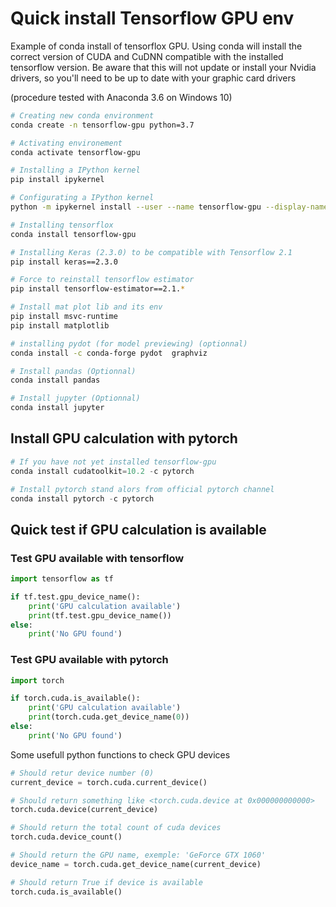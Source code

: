 # Quick install Tensorflow GPU env

Example of conda install of tensorflox GPU. Using conda will install the correct version of CUDA and CuDNN compatible with the installed tensorflow version. Be aware that this will not update or install your Nvidia drivers, so you'll need to be up to date with your graphic card drivers

(procedure tested with Anaconda 3.6 on Windows 10)

```sh
# Creating new conda environment
conda create -n tensorflow-gpu python=3.7

# Activating environement
conda activate tensorflow-gpu

# Installing a IPython kernel
pip install ipykernel

# Configurating a IPython kernel
python -m ipykernel install --user --name tensorflow-gpu --display-name "tensorflow-gpu"

# Installing tensorflox
conda install tensorflow-gpu

# Installing Keras (2.3.0) to be compatible with Tensorflow 2.1
pip install keras==2.3.0

# Force to reinstall tensorflow estimator
pip install tensorflow-estimator==2.1.*

# Install mat plot lib and its env
pip install msvc-runtime
pip install matplotlib

# installing pydot (for model previewing) (optionnal)
conda install -c conda-forge pydot  graphviz

# Install pandas (Optionnal)
conda install pandas

# Install jupyter (Optionnal)
conda install jupyter
```

## Install GPU calculation with pytorch

```python
# If you have not yet installed tensorflow-gpu
conda install cudatoolkit=10.2 -c pytorch

# Install pytorch stand alors from official pytorch channel
conda install pytorch -c pytorch
```


## Quick test if GPU calculation is available

### Test GPU available with tensorflow

```python
import tensorflow as tf

if tf.test.gpu_device_name():
    print('GPU calculation available')
    print(tf.test.gpu_device_name())
else:
    print('No GPU found')
```

### Test GPU available with pytorch

```python
import torch

if torch.cuda.is_available():
    print('GPU calculation available')
    print(torch.cuda.get_device_name(0))
else:
    print('No GPU found')
```

Some usefull python functions to check GPU devices

```python
# Should retur device number (0)
current_device = torch.cuda.current_device()

# Should return something like <torch.cuda.device at 0x000000000000>
torch.cuda.device(current_device)

# Should return the total count of cuda devices
torch.cuda.device_count()

# Should return the GPU name, exemple: 'GeForce GTX 1060'
device_name = torch.cuda.get_device_name(current_device)

# Should return True if device is available
torch.cuda.is_available()
```
